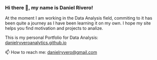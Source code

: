 ### Hi there 👋, my name is Daniel Rivero!
At the moment I am working in the Data Analysis field, commiting to it has been quite a journey as
I have been learning it on my own. I hope my site helps you find motivation and projects to analize.

<i class="fab fa-github"></i> This is my personal Portfolio for Data Analysis: 
[danielryveroanalytics.github.io](https://danielryvero.github.io/danielryveroanalytics.github.io/)

📫 How to reach me: [danielryvero@gmail.com](mailto:danielryvero@gmail.com)
<!--
**danielryvero/danielryvero** is a ✨ _special_ ✨ repository because its `README.md` (this file) appears on your GitHub profile.

Here are some ideas to get you started:

- 🔭 I’m currently working on ...
- 🌱 I’m currently learning ...
- 👯 I’m looking to collaborate on ...
- 🤔 I’m looking for help with ...
- 💬 Ask me about ...
- 📫 How to reach me: ...
- 😄 Pronouns: ...
- ⚡ Fun fact: ...
-->
